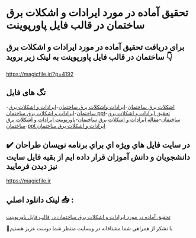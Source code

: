 # تحقیق آماده در مورد ایرادات و اشکلات برق ساختمان در قالب فایل پاورپوینت

## برای دریافت تحقیق آماده در مورد ایرادات و اشکلات برق ساختمان در قالب فایل پاورپوینت به لینک زیر بروید 👇

https://magicfile.ir/?p=4192

## تگ های فایل

-[اشکلات برق ساختمان](https://magicfile.ir/product/%d8%aa%d8%ad%d9%82%db%8c%d9%82-%d8%a7%db%8c%d8%b1%d8%a7%d8%af%d8%a7%d8%aa-%d9%88-%d8%a7%d8%b4%da%a9%d9%84%d8%a7%d8%aa-%d8%a8%d8%b1%d9%82-%d8%b3%d8%a7%d8%ae%d8%aa%d9%85%d8%a7%d9%86%d9%be%d8%a7%d9%88%d8%b1%d9%be%d9%88%db%8c%d9%86%d8%aa/)-[ایرادات واشکلات برق ساختمان](https://magicfile.ir/product/%d8%aa%d8%ad%d9%82%db%8c%d9%82-%d8%a7%db%8c%d8%b1%d8%a7%d8%af%d8%a7%d8%aa-%d9%88-%d8%a7%d8%b4%da%a9%d9%84%d8%a7%d8%aa-%d8%a8%d8%b1%d9%82-%d8%b3%d8%a7%d8%ae%d8%aa%d9%85%d8%a7%d9%86%d9%be%d8%a7%d9%88%d8%b1%d9%be%d9%88%db%8c%d9%86%d8%aa/)-[ایرادات و اشکلات برق ساختمان](https://magicfile.ir/product/%d8%aa%d8%ad%d9%82%db%8c%d9%82-%d8%a7%db%8c%d8%b1%d8%a7%d8%af%d8%a7%d8%aa-%d9%88-%d8%a7%d8%b4%da%a9%d9%84%d8%a7%d8%aa-%d8%a8%d8%b1%d9%82-%d8%b3%d8%a7%d8%ae%d8%aa%d9%85%d8%a7%d9%86%d9%be%d8%a7%d9%88%d8%b1%d9%be%d9%88%db%8c%d9%86%d8%aa/)-[ایرادات و اشکلات برق ساختمان ppt](https://magicfile.ir/product/%d8%aa%d8%ad%d9%82%db%8c%d9%82-%d8%a7%db%8c%d8%b1%d8%a7%d8%af%d8%a7%d8%aa-%d9%88-%d8%a7%d8%b4%da%a9%d9%84%d8%a7%d8%aa-%d8%a8%d8%b1%d9%82-%d8%b3%d8%a7%d8%ae%d8%aa%d9%85%d8%a7%d9%86%d9%be%d8%a7%d9%88%d8%b1%d9%be%d9%88%db%8c%d9%86%d8%aa/)-[تحقیق ایرادات و اشکلات برق ساختمان](https://magicfile.ir/product/%d8%aa%d8%ad%d9%82%db%8c%d9%82-%d8%a7%db%8c%d8%b1%d8%a7%d8%af%d8%a7%d8%aa-%d9%88-%d8%a7%d8%b4%da%a9%d9%84%d8%a7%d8%aa-%d8%a8%d8%b1%d9%82-%d8%b3%d8%a7%d8%ae%d8%aa%d9%85%d8%a7%d9%86%d9%be%d8%a7%d9%88%d8%b1%d9%be%d9%88%db%8c%d9%86%d8%aa/)-[مقاله ایرادات و اشکلات برق ساختمان](https://magicfile.ir/product/%d8%aa%d8%ad%d9%82%db%8c%d9%82-%d8%a7%db%8c%d8%b1%d8%a7%d8%af%d8%a7%d8%aa-%d9%88-%d8%a7%d8%b4%da%a9%d9%84%d8%a7%d8%aa-%d8%a8%d8%b1%d9%82-%d8%b3%d8%a7%d8%ae%d8%aa%d9%85%d8%a7%d9%86%d9%be%d8%a7%d9%88%d8%b1%d9%be%d9%88%db%8c%d9%86%d8%aa/)-[پاورپوینت ایرادات و اشکلات برق ساختمان](https://magicfile.ir/product/%d8%aa%d8%ad%d9%82%db%8c%d9%82-%d8%a7%db%8c%d8%b1%d8%a7%d8%af%d8%a7%d8%aa-%d9%88-%d8%a7%d8%b4%da%a9%d9%84%d8%a7%d8%aa-%d8%a8%d8%b1%d9%82-%d8%b3%d8%a7%d8%ae%d8%aa%d9%85%d8%a7%d9%86%d9%be%d8%a7%d9%88%d8%b1%d9%be%d9%88%db%8c%d9%86%d8%aa/)-[ppt ایرادات و اشکلات برق ساختمان](https://magicfile.ir/product/%d8%aa%d8%ad%d9%82%db%8c%d9%82-%d8%a7%db%8c%d8%b1%d8%a7%d8%af%d8%a7%d8%aa-%d9%88-%d8%a7%d8%b4%da%a9%d9%84%d8%a7%d8%aa-%d8%a8%d8%b1%d9%82-%d8%b3%d8%a7%d8%ae%d8%aa%d9%85%d8%a7%d9%86%d9%be%d8%a7%d9%88%d8%b1%d9%be%d9%88%db%8c%d9%86%d8%aa/)

## ✔️ در سايت فايل هاي ويژه اي براي برنامه نويسان طراحان دانشجويان و دانش آموزان قرار داده ايم از بقيه فايل سايت نيز ديدن فرماييد

https://magicfile.ir


## لينک دانلود اصلي 📥 :

[تحقیق آماده در مورد ایرادات و اشکلات برق ساختمان در قالب فایل پاورپوینت](https://magicfile.ir/product/%d8%aa%d8%ad%d9%82%db%8c%d9%82-%d8%a7%db%8c%d8%b1%d8%a7%d8%af%d8%a7%d8%aa-%d9%88-%d8%a7%d8%b4%da%a9%d9%84%d8%a7%d8%aa-%d8%a8%d8%b1%d9%82-%d8%b3%d8%a7%d8%ae%d8%aa%d9%85%d8%a7%d9%86%d9%be%d8%a7%d9%88%d8%b1%d9%be%d9%88%db%8c%d9%86%d8%aa/) 


🙏با تشکر از همراهي شما مشتاقانه در وبسایت منتظر شما دوست عزیز هستیم

